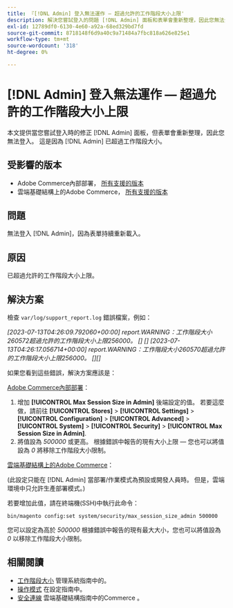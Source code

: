 ```yaml
---
title: 『[!DNL Admin] 登入無法運作 — 超過允許的工作階段大小上限'
description: 解決您嘗試登入的問題 [!DNL Admin] 面板和表單會重新整理，因此您無法登入。
exl-id: 12789df0-6130-4e60-a92a-68ed329bd7fd
source-git-commit: 8718148f6d9a40c9a71484a7fbc818a626e825e1
workflow-type: tm+mt
source-wordcount: '318'
ht-degree: 0%

---
```


# [!DNL Admin] 登入無法運作 — 超過允許的工作階段大小上限

本文提供當您嘗試登入時的修正 [!DNL Admin] 面板，但表單會重新整理，因此您無法登入。 這是因為 [!DNL Admin] 已超過工作階段大小。

## 受影響的版本

* Adobe Commerce內部部署， [所有支援的版本](https://www.adobe.com/content/dam/cc/en/legal/terms/enterprise/pdfs/Adobe-Commerce-Software-Lifecycle-Policy.pdf)
* 雲端基礎結構上的Adobe Commerce， [所有支援的版本](https://www.adobe.com/content/dam/cc/en/legal/terms/enterprise/pdfs/Adobe-Commerce-Software-Lifecycle-Policy.pdf)

## 問題

無法登入 [!DNL Admin]，因為表單持續重新載入。

## 原因

已超過允許的工作階段大小上限。

## 解決方案

檢查 `var/log/support_report.log` 錯誤檔案，例如：

*[2023-07-13T04:26:09.792060+00:00] report.WARNING：工作階段大小260572超過允許的工作階段大小上限256000。 [] []
[2023-07-13T04:26:17.056714+00:00] report.WARNING：工作階段大小260570超過允許的工作階段大小上限256000。 [][]*

如果您看到這些錯誤，解決方案應該是：

<u>Adobe Commerce內部部署</u>：
1. 增加 **[!UICONTROL Max Session Size in Admin]** 後端設定的值。 若要這麼做，請前往 **[!UICONTROL Stores]** > **[!UICONTROL Settings]** > **[!UICONTROL Configuration]** > **[!UICONTROL Advanced]** > **[!UICONTROL System]** > **[!UICONTROL Security]** > **[!UICONTROL Max Session Size in Admin]**.
1. 將值設為 *500000* 或更高。 根據錯誤中報告的現有大小上限 — 您也可以將值設為 *0* 將移除工作階段大小限制。

<u>雲端基礎結構上的Adobe Commerce</u>：

(此設定只能在 [!DNL Admin] 當部署/作業模式為預設或開發人員時。 但是，雲端環境中只允許生產部署模式。)

若要增加此值，請在終端機(SSH)中執行此命令：

```ssh
bin/magento config:set system/security/max_session_size_admin 500000
```

您可以設定為高於 *500000* 根據錯誤中報告的現有最大大小，您也可以將值設為 *0* 以移除工作階段大小限制。

## 相關閱讀

* [工作階段大小](https://experienceleague.adobe.com/en/docs/commerce-admin/systems/security/security-session-management#admin-sessions) 管理系統指南中的。
* [操作模式](https://experienceleague.adobe.com/en/docs/commerce-operations/configuration-guide/cli/set-mode) 在設定指南中。
* [安全連線](https://experienceleague.adobe.com/en/docs/commerce-cloud-service/user-guide/develop/secure-connections) 雲端基礎結構指南中的Commerce 。
